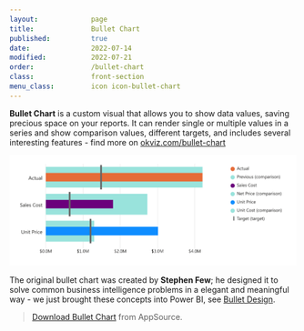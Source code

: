 ```yaml
---
layout:             page
title:              Bullet Chart
published:          true
date:               2022-07-14
modified:           2022-07-21
order:              /bullet-chart
class:              front-section
menu_class:         icon icon-bullet-chart
---
```


**Bullet Chart** is a custom visual that allows you to show data values, saving precious space on your reports. It can render single or multiple values in a series and show comparison values, different targets, and includes several interesting features - find more on [okviz.com/bullet-chart](https://okviz.com/bullet-chart)

<img src="images/bullet-chart.png" width="700" class="naked">

The original bullet chart was created by **Stephen Few**; he designed it to solve common business intelligence problems in a elegant and meaningful way - we just brought these concepts into Power BI, see [Bullet Design](features/bullet-design.md).

> [Download Bullet Chart](https://appsource.microsoft.com/en-us/product/power-bi-visuals/WA104380953) from AppSource.